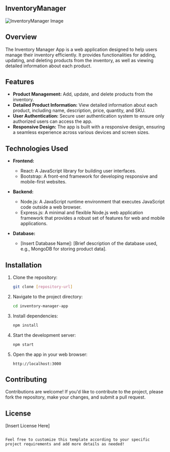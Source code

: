 ## InventoryManager

![InventoryManager Image](public/InventoryManager.png)

## Overview

The Inventory Manager App is a web application designed to help users manage their inventory efficiently. It provides functionalities for adding, updating, and deleting products from the inventory, as well as viewing detailed information about each product.

## Features

- **Product Management:** Add, update, and delete products from the inventory.
- **Detailed Product Information:** View detailed information about each product, including name, description, price, quantity, and SKU.
- **User Authentication:** Secure user authentication system to ensure only authorized users can access the app.
- **Responsive Design:** The app is built with a responsive design, ensuring a seamless experience across various devices and screen sizes.

## Technologies Used

- **Frontend:**
  - React: A JavaScript library for building user interfaces.
  - Bootstrap: A front-end framework for developing responsive and mobile-first websites.
  
- **Backend:**
  - Node.js: A JavaScript runtime environment that executes JavaScript code outside a web browser.
  - Express.js: A minimal and flexible Node.js web application framework that provides a robust set of features for web and mobile applications.

- **Database:**
  - [Insert Database Name]: [Brief description of the database used, e.g., MongoDB for storing product data].

## Installation

1. Clone the repository:

   ```bash
   git clone [repository-url]
   ```

2. Navigate to the project directory:

   ```bash
   cd inventory-manager-app
   ```

3. Install dependencies:

   ```bash
   npm install
   ```

4. Start the development server:

   ```bash
   npm start
   ```

5. Open the app in your web browser:

   ```
   http://localhost:3000
   ```

## Contributing

Contributions are welcome! If you'd like to contribute to the project, please fork the repository, make your changes, and submit a pull request.

## License

[Insert License Here]
```

Feel free to customize this template according to your specific project requirements and add more details as needed!

